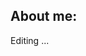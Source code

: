 ## About me:
Editing ... 

<!--
## GitHub Stats

<a href="https://github.com/AliRezaJoodi">
  <img align="top" style="margin:0.5rem" src="https://github-readme-stats.vercel.app/api/top-langs/?username=AliRezaJoodi&title_color=ffffff&text_color=c9cacc&icon_color=4AB197&bg_color=1A2B34&hide=html" alt="AliRezaJoodi's GitHub Stats" />
</a>

<a href="https://github.com/AliRezaJoodi">
  <img align="top" style="margin:0.5rem" src="https://github-readme-stats.vercel.app/api?username=AliRezaJoodi&show_icons=true&count_private=true&title_color=ffffff&text_color=c9cacc&icon_color=D8BFD8&bg_color=1A2B34" alt="AliRezaJoodi's GitHub Stats" />
</a>
-->




